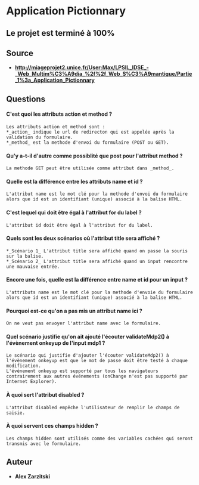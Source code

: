 # Application Pictionnary

## Le projet est terminé à 100%

## Source

* **http://miageprojet2.unice.fr/User:Max/LPSIL_IDSE_-_Web_Multim%C3%A9dia_%2f%2f_Web_S%C3%A9mantique/Partie_1%3a_Application_Pictionnary**

## Questions

#### C'est quoi les attributs action et method ?
	Les attributs action et method sont :
	*_action_ indique le url de redirecton qui est appelée après la validation du formulaire.
	*_method_ est la methode d'envoi du formulaire (POST ou GET).
 
#### Qu'y a-t-il d'autre comme possiblité que post pour l'attribut method ?
	La methode GET peut être utilisée comme attribut dans _method_.

#### Quelle est la différence entre les attributs name et id ?
	L'attribut name est le mot clé pour la methode d'envoi du formulaire alors que id est un identifiant (unique) associé à la balise HTML.

#### C'est lequel qui doit être égal à l'attribut for du label ?
	L'attribut id doit être égal à l'attribut for du label.
	
#### Quels sont les deux scénarios où l'attribut title sera affiché ?
	*_Scénario 1_ L'attribut title sera affiché quand on passe la souris sur la balise.
	*_Scénario 2_ L'attribut title sera affiché quand un input rencontre une mauvaise entrée.
	
#### Encore une fois, quelle est la différence entre name et id pour un input ?
	L'attributs name est le mot clé pour la methode d'envoie du formulaire alors que id est un identifiant (unique) associé à la balise HTML.

#### Pourquoi est-ce qu'on a pas mis un attribut name ici ?
	On ne veut pas envoyer l'attribut name avec le formulaire.

#### Quel scénario justifie qu'on ait ajouté l'écouter validateMdp2() à l'évènement onkeyup de l'input mdp1 ?
	Le scénario qui justifie d'ajouter l'écouter validateMdp2() à l'évènement onkeyup est que le mot de passe doit être testé à chaque modification.
	L'événement onkeyup est supporté par tous les navigateurs contrairement aux autres événements (onChange n'est pas supporté par Internet Explorer).
	
#### À quoi sert l'attribut disabled ?
	L'attribut disabled empêche l'utilisateur de remplir le champs de saisie.

#### À quoi servent ces champs hidden ?
	Les champs hidden sont utilisés comme des variables cachées qui seront transmis avec le formulaire.
	
## Auteur

* **Alex Zarzitski**
